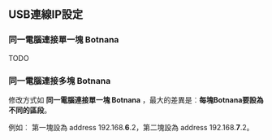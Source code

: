 ## USB連線IP設定

### 同一電腦連接單一塊 Botnana

TODO

### 同一電腦連接多塊 Botnana  

修改方式如 **同一電腦連接單一塊 Botnana** ，最大的差異是︰**每塊Botnana要設為不同的區段**。

例如︰
第一塊設為 address 192.168.**6**.2，第二塊設為 address 192.168.**7**.2。